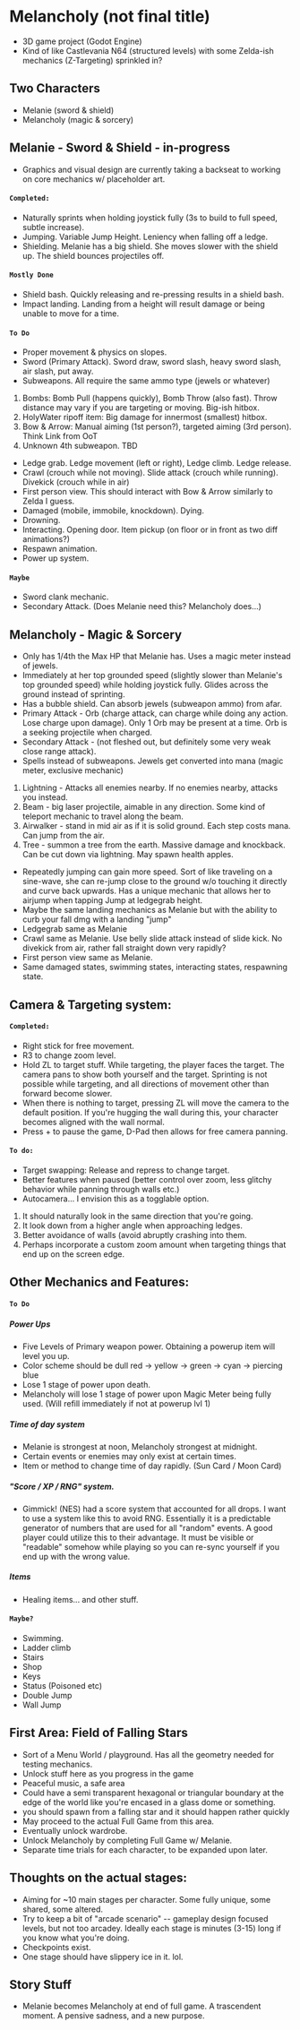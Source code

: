 # Melancholy (not final title)

- 3D game project (Godot Engine)
- Kind of like Castlevania N64 (structured levels) with some Zelda-ish mechanics (Z-Targeting) sprinkled in?


## Two Characters

- Melanie (sword & shield)
- Melancholy (magic & sorcery)


## Melanie - Sword & Shield - in-progress
- Graphics and visual design are currently taking a backseat to working on core mechanics w/ placeholder art.

#### `Completed:`
- Naturally sprints when holding joystick fully (3s to build to full speed, subtle increase).
- Jumping. Variable Jump Height. Leniency when falling off a ledge.
- Shielding. Melanie has a big shield. She moves slower with the shield up. The shield bounces projectiles off. 

#### `Mostly Done`
- Shield bash. Quickly releasing and re-pressing results in a shield bash.
- Impact landing. Landing from a height will result damage or being unable to move for a time.

#### `To Do`
- Proper movement & physics on slopes.
- Sword (Primary Attack). Sword draw, sword slash, heavy sword slash, air slash, put away.
- Subweapons. All require the same ammo type (jewels or whatever)
1. Bombs: Bomb Pull (happens quickly), Bomb Throw (also fast). Throw distance may vary if you are targeting or moving. Big-ish hitbox.
2. HolyWater ripoff item: Big damage for innermost (smallest) hitbox. 
3. Bow & Arrow: Manual aiming (1st person?), targeted aiming (3rd person). Think Link from OoT
4. Unknown 4th subweapon. TBD

- Ledge grab. Ledge movement (left or right), Ledge climb. Ledge release.
- Crawl (crouch while not moving). Slide attack (crouch while running). Divekick (crouch while in air)
- First person view. This should interact with Bow & Arrow similarly to Zelda I guess.
- Damaged (mobile, immobile, knockdown). Dying.
- Drowning.
- Interacting. Opening door. Item pickup (on floor or in front as two diff animations?)
- Respawn animation.
- Power up system.

#### `Maybe`
- Sword clank mechanic.
- Secondary Attack. (Does Melanie need this? Melancholy does...)


## Melancholy - Magic & Sorcery

- Only has 1/4th the Max HP that Melanie has. Uses a magic meter instead of jewels.
- Immediately at her top grounded speed (slightly slower than Melanie's top grounded speed) while holding joystick fully. Glides across the ground instead of sprinting.
- Has a bubble shield. Can absorb jewels (subweapon ammo) from afar.
- Primary Attack - Orb (charge attack, can charge while doing any action. Lose charge upon damage). Only 1 Orb may be present at a time. Orb is a seeking projectile when charged.
- Secondary Attack - (not fleshed out, but definitely some very weak close range attack).
- Spells instead of subweapons. Jewels get converted into mana (magic meter, exclusive mechanic)
1. Lightning - Attacks all enemies nearby. If no enemies nearby, attacks you instead.
2. Beam - big laser projectile, aimable in any direction. Some kind of teleport mechanic to travel along the beam.
3. Airwalker - stand in mid air as if it is solid ground. Each step costs mana. Can jump from the air.
4. Tree - summon a tree from the earth. Massive damage and knockback. Can be cut down via lightning. May spawn health apples.
- Repeatedly jumping can gain more speed. Sort of like traveling on a sine-wave, she can re-jump close to the ground w/o touching it directly and curve back upwards. Has a unique mechanic that allows her to airjump when tapping Jump at ledgegrab height.
- Maybe the same landing mechanics as Melanie but with the ability to curb your fall dmg with a landing "jump"
- Ledgegrab same as Melanie
- Crawl same as Melanie. Use belly slide attack instead of slide kick. No divekick from air, rather fall straight down very rapidly?
- First person view same as Melanie.
- Same damaged states, swimming states, interacting states, respawning state.


## Camera & Targeting system:

#### `Completed:`

- Right stick for free movement.
- R3 to change zoom level.
- Hold ZL to target stuff. While targeting, the player faces the target. The camera pans to show both yourself and the target. Sprinting is not possible while targeting, and all directions of movement other than forward become slower.
- When there is nothing to target, pressing ZL will move the camera to the default position. If you're hugging the wall during this, your character becomes aligned with the wall normal. 
- Press + to pause the game, D-Pad then allows for free camera panning. 

#### `To do:`

- Target swapping: Release and repress to change target.
- Better features when paused (better control over zoom, less glitchy behavior while panning through walls etc.)
- Autocamera... I envision this as a togglable option.
1. It should naturally look in the same direction that you're going. 
2. It look down from a higher angle when approaching ledges.
3. Better avoidance of walls (avoid abruptly crashing into them.
4. Perhaps incorporate a custom zoom amount when targeting things that end up on the screen edge.


## Other Mechanics and Features:

#### `To Do`

##### Power Ups
- Five Levels of Primary weapon power. Obtaining a powerup item will level you up.
- Color scheme should be dull red -> yellow -> green -> cyan -> piercing blue
- Lose 1 stage of power upon death.
- Melancholy will lose 1 stage of power upon Magic Meter being fully used. (Will refill immediately if not at powerup lvl 1)

##### Time of day system
- Melanie is strongest at noon, Melancholy strongest at midnight.
- Certain events or enemies may only exist at certain times.
- Item or method to change time of day rapidly. (Sun Card / Moon Card)

##### "Score / XP / RNG" system.
- Gimmick! (NES) had a score system that accounted for all drops. I want to use a system like this to avoid RNG. Essentially it is a predictable generator of numbers that are used for all "random" events. A good player could utilize this to their advantage. It must be visible or "readable" somehow while playing so you can re-sync yourself if you end up with the wrong value.

##### Items
- Healing items... and other stuff.

#### `Maybe?`
- Swimming. 
- Ladder climb
- Stairs
- Shop
- Keys
- Status (Poisoned etc)
- Double Jump
- Wall Jump


## First Area: Field of Falling Stars
- Sort of a Menu World / playground. Has all the geometry needed for testing mechanics.
- Unlock stuff here as you progress in the game
- Peaceful music, a safe area
- Could have a semi transparent hexagonal or triangular boundary at the edge of the world like you're encased in a glass dome or something.
- you should spawn from a falling star and it should happen rather quickly
- May proceed to the actual Full Game from this area.
- Eventually unlock wardrobe. 
- Unlock Melancholy by completing Full Game w/ Melanie.
- Separate time trials for each character, to be expanded upon later.

## Thoughts on the actual stages:
- Aiming for ~10 main stages per character. Some fully unique, some shared, some altered.
- Try to keep a bit of "arcade scenario" -- gameplay design focused levels, but not too arcadey. Ideally each stage is minutes (3-15) long if you know what you're doing.
- Checkpoints exist.
- One stage should have slippery ice in it. lol.

## Story Stuff
- Melanie becomes Melancholy at end of full game. A trascendent moment. A pensive sadness, and a new purpose.